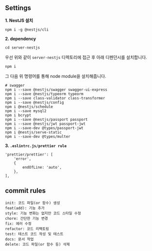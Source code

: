 ## Settings

**1. NestJS 설치**

```
npm i -g @nestjs/cli
```

**2. dependency**

```
cd server-nestjs
```

우선 위와 같이 `server-nestjs` 디렉토리에 접근 후 아래 디펜던시를 설치합니다.

```
npm i
```

그 다음 위 명령어를 통해 node module을 설치해줍니다.

```
# swagger
npm i --save @nestjs/swagger swagger-ui-express
npm i --save @nestjs/typeorm typeorm
npm i --save class-validator class-transformer
npm i --save @nestjs/config
npm i @nestjs/schedule
npm i --save mysql2
npm i bcrypt
npm i --save @nestjs/passport passport
npm i --save @nestjs/jwt passport-jwt
npm i --save-dev @types/passport-jwt
npm i @nestjs/serve-static
npm i --save-dev @types/multer
```

**3. `.eslintrc.js/prettier rule`**

```
'prettier/prettier': [
    'error',
    {
        endOfLine: 'auto',
    },
],
```

## commit rules

```
init: 코드 파일(or 함수) 생성
feat(add): 기능 추가
style: 기능 변화는 없지만 코드 스타일 수정
chore: 간단한 기능 변경
fix: 에러 수정
refactor: 코드 리팩토링
test: 테스트 코드 작성 및 테스트
docs: 문서 작업
delete: 코드 파일(or 함수 등) 삭제
```
